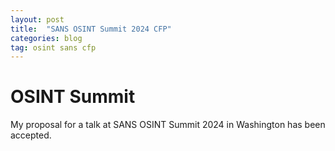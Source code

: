 ```yaml
---
layout: post
title:  "SANS OSINT Summit 2024 CFP"
categories: blog
tag: osint sans cfp
---
```


# OSINT Summit

My proposal for a talk at SANS OSINT Summit 2024 in Washington has been accepted.
